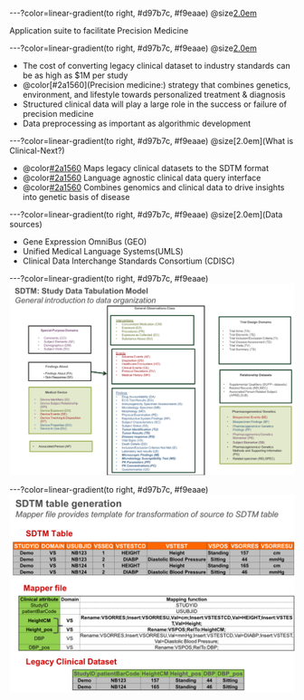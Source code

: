 ---?color=linear-gradient(to right, #d97b7c, #f9eaae)
@size[2.0em](Clinical-Next)

Application suite to facilitate Precision Medicine

---?color=linear-gradient(to right, #d97b7c, #f9eaae)
@size[2.0em](Background)
- The cost of converting legacy clinical dataset to industry standards can be as high as $1M per study
- @color[#2a1560](Precision medicine:) strategy that combines genetics, environment, and lifestyle towards personalized treatment & diagnosis
- Structured clinical data will play a large role in the success or failure of precision medicine
- Data preprocessing as important as algorithmic development

---?color=linear-gradient(to right, #d97b7c, #f9eaae)
@size[2.0em](What is Clinical-Next?)
- @color[#2a1560](SDTMinator:) Maps legacy clinical datasets to the SDTM format
- @color[#2a1560](Pheno-Analyzer:) Language agnostic clinical data query interface
- @color[#2a1560](Phewa-zer:) Combines genomics and clinical data to drive insights into genetic basis of disease

---?color=linear-gradient(to right, #d97b7c, #f9eaae)
@size[2.0em](Data sources)
- Gene Expression OmniBus (GEO)
- Unified Medical Language Systems(UMLS)
- Clinical Data Interchange Standards Consortium (CDISC)

---?color=linear-gradient(to right, #d97b7c, #f9eaae)
![Alt text](/Images/sdtm_domain_4.png?)

---?color=linear-gradient(to right, #d97b7c, #f9eaae)
![Alt text](/Images/mapper_file_2.png?raw=true "Title")

